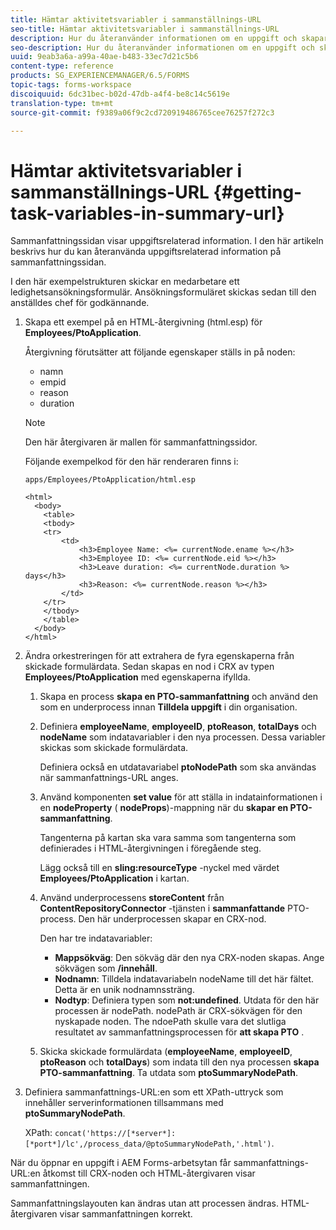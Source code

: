 ```yaml
---
title: Hämtar aktivitetsvariabler i sammanställnings-URL
seo-title: Hämtar aktivitetsvariabler i sammanställnings-URL
description: Hur du återanvänder informationen om en uppgift och skapar en sammanfattande URL för att sammanfatta eller beskriva en uppgift.
seo-description: Hur du återanvänder informationen om en uppgift och skapar en sammanfattande URL för att sammanfatta eller beskriva en uppgift.
uuid: 9eab3a6a-a99a-40ae-b483-33ec7d21c5b6
content-type: reference
products: SG_EXPERIENCEMANAGER/6.5/FORMS
topic-tags: forms-workspace
discoiquuid: 6dc31bec-b02d-47db-a4f4-be8c14c5619e
translation-type: tm+mt
source-git-commit: f9389a06f9c2cd720919486765cee76257f272c3

---
```



# Hämtar aktivitetsvariabler i sammanställnings-URL {#getting-task-variables-in-summary-url}

Sammanfattningssidan visar uppgiftsrelaterad information. I den här artikeln beskrivs hur du kan återanvända uppgiftsrelaterad information på sammanfattningssidan.

I den här exempelstrukturen skickar en medarbetare ett ledighetsansökningsformulär. Ansökningsformuläret skickas sedan till den anställdes chef för godkännande.

1. Skapa ett exempel på en HTML-återgivning (html.esp) för **Employees/PtoApplication**.

   Återgivning förutsätter att följande egenskaper ställs in på noden:

   * namn
   * empid
   * reason
   * duration
   >[!NOTE]
   >
   >Den här återgivaren är mallen för sammanfattningssidor.

   Följande exempelkod för den här renderaren finns i:

   `apps/Employees/PtoApplication/html.esp`

   ```
   <html>
     <body>
       <table>
       <tbody>
       <tr>
           <td>
               <h3>Employee Name: <%= currentNode.ename %></h3>
               <h3>Employee ID: <%= currentNode.eid %></h3>
               <h3>Leave duration: <%= currentNode.duration %> days</h3>
               <h3>Reason: <%= currentNode.reason %></h3>
           </td>
       </tr>
       </tbody>
       </table>
     </body>
   </html>
   ```

1. Ändra orkestreringen för att extrahera de fyra egenskaperna från skickade formulärdata. Sedan skapas en nod i CRX av typen **Employees/PtoApplication** med egenskaperna ifyllda.

   1. Skapa en process **skapa en PTO-sammanfattning** och använd den som en underprocess innan **Tilldela uppgift** i din organisation.
   1. Definiera **employeeName**, **employeeID**, **ptoReason**, **totalDays** och **nodeName** som indatavariabler i den nya processen. Dessa variabler skickas som skickade formulärdata.

      Definiera också en utdatavariabel **ptoNodePath** som ska användas när sammanfattnings-URL anges.

   1. Använd komponenten **set value** för att ställa in indatainformationen i en **nodeProperty** ( **nodeProps**)-mappning när du **skapar en PTO-sammanfattning**.

      Tangenterna på kartan ska vara samma som tangenterna som definierades i HTML-återgivningen i föregående steg.

      Lägg också till en **sling:resourceType** -nyckel med värdet **Employees/PtoApplication** i kartan.

   1. Använd underprocessens **storeContent** från **ContentRepositoryConnector** -tjänsten i **sammanfattande** PTO-process. Den här underprocessen skapar en CRX-nod.

      Den har tre indatavariabler:

      * **Mappsökväg**: Den sökväg där den nya CRX-noden skapas. Ange sökvägen som **/innehåll**.
      * **Nodnamn**: Tilldela indatavariabeln nodeName till det här fältet. Detta är en unik nodnamnssträng.
      * **Nodtyp**: Definiera typen som **not:undefined**. Utdata för den här processen är nodePath. nodePath är CRX-sökvägen för den nyskapade noden. The ndoePath skulle vara det slutliga resultatet av sammanfattningsprocessen för **att skapa PTO** .
   1. Skicka skickade formulärdata (**employeeName**, **employeeID**, **ptoReason** och **totalDays**) som indata till den nya processen **skapa PTO-sammanfattning**. Ta utdata som **ptoSummaryNodePath**.


1. Definiera sammanfattnings-URL:en som ett XPath-uttryck som innehåller serverinformationen tillsammans med **ptoSummaryNodePath**.

   XPath: `concat('https://[*server*]:[*port*]/lc',/process_data/@ptoSummaryNodePath,'.html')`.

När du öppnar en uppgift i AEM Forms-arbetsytan får sammanfattnings-URL:en åtkomst till CRX-noden och HTML-återgivaren visar sammanfattningen.

Sammanfattningslayouten kan ändras utan att processen ändras. HTML-återgivaren visar sammanfattningen korrekt.
